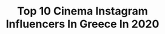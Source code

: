 ---
title: Top 10 Cinema Instagram Influencers In Greece In 2020
description: >-
  Find top cinema Instagram influencers in Greece in 2020. Most popular hashtags: #stayhome #greece #actorslife #instalike.
platform: Instagram
profiles:
  - username: "petros_lagoutis_official"
    fullname: >-
      Petros
    location: "Greece"
    followers: 32432
    engagement: 631
    commentsToLikes: 0.007046
    id: ck13c6283ysij0i19oopne6fw
    verified: false
    hashtags: "#panosgerodimos, #gronholm, #family, #lifeisajourney"
  - username: "toukoutoubi"
    fullname: >-
      Tukutubegr
    location: "Greece"
    followers: 14406
    engagement: 1322
    commentsToLikes: 0.020254
    id: ck5cbufzig6k60i118atht14g
    verified: false
    hashtags: "#corona, #fun, #joke, #nosponsor"
  - username: "katerina_papoutsaki"
    fullname: >-
      Katerina Papoutsaki
    location: "Greece"
    followers: 268720
    engagement: 279
    commentsToLikes: 0.005351
    id: ck1359aq50cg10i19ahya8tx9
    verified: false
    hashtags: "#friendsforever, #breastfeedingmybaby, #pampersgr, #avantgarde"
  - username: "takisdamvakaris"
    fullname: >-
      takis damvakaris
    location: "Greece"
    followers: 7814
    engagement: 1852
    commentsToLikes: 0.096775
    id: ck6u8k2vzs1qr0j718o04aclx
    verified: false
    hashtags: "#eros, #menwithstreetstyle, #justme, #hdr"
  - username: "papa2"
    fullname: >-
      phedon papamichael asc gsc
    location: "Greece"
    followers: 51240
    engagement: 272
    commentsToLikes: 0.028993
    id: ck5c7ho9u7kfh0i11jobgvzgy
    verified: true
    hashtags: "#phedonpapamichael, #kobe, #criticschoiceawards, #lemans66"
  - username: "nikolpanagiotou"
    fullname: >-
      Nikol Panagiotou
    location: "Greece"
    followers: 92120
    engagement: 318
    commentsToLikes: 0.006006
    id: ck5hgor5u3xli0i11nh4nmna9
    verified: false
    hashtags: "#nohashtags, #stayhome, #mood, #doubleme"
  - username: "fofo_ntemiri"
    fullname: >-
      Fotini Ntemiri
    location: "Greece"
    followers: 14154
    engagement: 674
    commentsToLikes: 0.012469
    id: ck5pzbt6j07d70i113kyyi72i
    verified: false
    hashtags: "#actor, #to, #coronov, #ant1tv"
  - username: "steliostsikas"
    fullname: >-
      Stelios Tsikas Weddings
    location: "Greece"
    followers: 6166
    engagement: 400
    commentsToLikes: 0.016933
    id: ck8t0bgnyrhxt0j78gj4wwgcb
    verified: false
    hashtags: "#destinationweddings, #outdoorbride, #weddingphoto, #smpweddings"
  - username: "unboxholics"
    fullname: >-
      Unboxholics
    location: "Greece"
    followers: 279761
    engagement: 708
    commentsToLikes: 0.004557
    id: ck8t0b5yprgrs0j7811wd4pch
    verified: false
    hashtags: "#uhgermanos, #unboxholics, #imounkaiegoekei, #kolompoura"
  - username: "michalis_marinos_official"
    fullname: >-
      Michalis Marinos
    location: "Greece"
    followers: 70438
    engagement: 384
    commentsToLikes: 0.008139
    id: ck5pvdzu1henf0i11eb2lot5s
    verified: false
    hashtags: "#actor, #parapente, #friends, #carnaval"
---